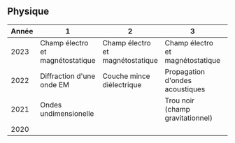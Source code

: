 ## Physique
| Année | 1                                | 2                                | 3                                | 4                                 |
| ----- | -------------------------------- | -------------------------------- | -------------------------------- | --------------------------------- |
| 2023  | Champ électro et magnétostatique | Champ électro et magnétostatique | Champ électro et magnétostatique | Champ électro et magnétostatique  |
| 2022  | Diffraction d'une onde EM        | Couche mince diélectrique        | Propagation d'ondes acoustiques  |                                   |
| 2021  | Ondes undimensionelle            |                                  | Trou noir (champ gravitationnel) | Optique ondulatoire (Diffraction) |
| 2020  |                                  |                                  |                                  |                                   |

